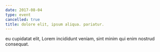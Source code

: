 ```yaml
---
date: 2017-08-04
type: event
cancelled: true
title: dolore elit, ipsum aliqua. pariatur.
---
```

eu cupidatat elit, Lorem incididunt veniam, sint minim qui enim nostrud consequat.